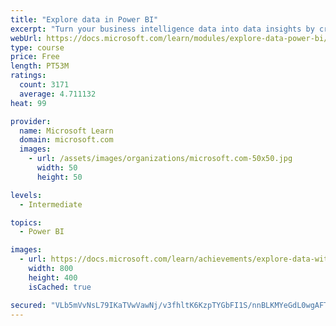 ```yaml
---
title: "Explore data in Power BI"
excerpt: "Turn your business intelligence data into data insights by creating and configuring Power BI dashboards."
webUrl: https://docs.microsoft.com/learn/modules/explore-data-power-bi/
type: course
price: Free
length: PT53M
ratings:
  count: 3171
  average: 4.711132
heat: 99

provider:
  name: Microsoft Learn
  domain: microsoft.com
  images:
    - url: /assets/images/organizations/microsoft.com-50x50.jpg
      width: 50
      height: 50

levels:
  - Intermediate

topics:
  - Power BI

images:
  - url: https://docs.microsoft.com/learn/achievements/explore-data-with-power-bi-desktop-social.png
    width: 800
    height: 400
    isCached: true

secured: "VLb5mVvNsL79IKaTVwVawNj/v3fhltK6KzpTYGbFI1S/nnBLKMYeGdL0wgAFThaPWN49yz0LowbMnBDP9PEajgy3bpfzOl0qKxXasuxBUWBhbFQ/4ZHZJgykD8X4mLGc7J8zBgxE88CONpNAbZG0WlQfV4ETG2i3SRET1u2+RUL1Wi1AyjdLaotXq14G4Vfv2+U6G0qB6iTbD+60BP3iPSakIP1nf7PlSGi84FDz+bS4jdSVJ1eLqSyI1Q5vAHNnH9OBwDXvRUd9F/dDVFzy338mF1cf8DpyonTy209TsSPtmyN/9kaGCZf+X8KxahrDw+ODt0aB6IDXM8hJBXnsmpu1X1vXuDqia6Vkk0EjXIl9leIrO1iaAWn5/2Ncr9VoDpyrfDoBmlN+k2Esmwto6RAoYvlsTd1suCK7PPc/XXs=;7iIE/8timw88mOAvSltesA=="
---
```


